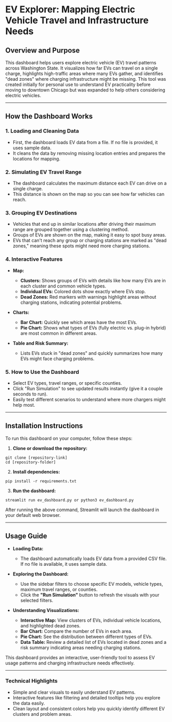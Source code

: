 # EV Explorer: Mapping Electric Vehicle Travel and Infrastructure Needs

## Overview and Purpose

This dashboard helps users explore electric vehicle (EV) travel patterns across Washington State. It visualizes how far EVs can travel on a single charge, highlights high-traffic areas where many EVs gather, and identifies "dead zones" where charging infrastructure might be missing. This tool was created initially for personal use to understand EV practicality before moving to downtown Chicago but was expanded to help others considering electric vehicles.

---

## How the Dashboard Works

### 1. Loading and Cleaning Data
- First, the dashboard loads EV data from a file. If no file is provided, it uses sample data.
- It cleans the data by removing missing location entries and prepares the locations for mapping.

### 2. Simulating EV Travel Range
- The dashboard calculates the maximum distance each EV can drive on a single charge.
- This distance is shown on the map so you can see how far vehicles can reach.

### 3. Grouping EV Destinations
- Vehicles that end up in similar locations after driving their maximum range are grouped together using a clustering method.
- Groups of EVs are shown on the map, making it easy to spot busy areas.
- EVs that can't reach any group or charging stations are marked as "dead zones," meaning these spots might need more charging stations.

### 4. Interactive Features
- **Map:**
  - **Clusters:** Shows groups of EVs with details like how many EVs are in each cluster and common vehicle types.
  - **Individual EVs:** Colored dots show exactly where EVs stop.
  - **Dead Zones:** Red markers with warnings highlight areas without charging stations, indicating potential problems.

- **Charts:**
  - **Bar Chart:** Quickly see which areas have the most EVs.
  - **Pie Chart:** Shows what types of EVs (fully electric vs. plug-in hybrid) are most common in different areas.

- **Table and Risk Summary:**
  - Lists EVs stuck in "dead zones" and quickly summarizes how many EVs might face charging problems.

### 5. How to Use the Dashboard
- Select EV types, travel ranges, or specific counties.
- Click "Run Simulation" to see updated results instantly (give it a couple seconds to run).
- Easily test different scenarios to understand where more chargers might help most.

---

## Installation Instructions

To run this dashboard on your computer, follow these steps:

1. **Clone or download the repository:**
```
git clone [repository-link]
cd [repository-folder]
```

2. **Install dependencies:**
```
pip install -r requirements.txt
```

3. **Run the dashboard:**
```
streamlit run ev_dashboard.py or python3 ev_dashboard.py
```

After running the above command, Streamlit will launch the dashboard in your default web browser.

---

## Usage Guide

- **Loading Data:**
  - The dashboard automatically loads EV data from a provided CSV file. If no file is available, it uses sample data.

- **Exploring the Dashboard:**
  - Use the sidebar filters to choose specific EV models, vehicle types, maximum travel ranges, or counties.
  - Click the **"Run Simulation"** button to refresh the visuals with your selected filters.

- **Understanding Visualizations:**
  - **Interactive Map:** View clusters of EVs, individual vehicle locations, and highlighted dead zones.
  - **Bar Chart:** Compare the number of EVs in each area.
  - **Pie Chart:** See the distribution between different types of EVs.
  - **Data Table:** Review a detailed list of EVs located in dead zones and a risk summary indicating areas needing charging stations.

This dashboard provides an interactive, user-friendly tool to assess EV usage patterns and charging infrastructure needs effectively.

---

### Technical Highlights
- Simple and clear visuals to easily understand EV patterns.
- Interactive features like filtering and detailed tooltips help you explore the data easily.
- Clean layout and consistent colors help you quickly identify different EV clusters and problem areas.


